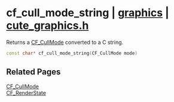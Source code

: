 # cf_cull_mode_string | [graphics](https://github.com/RandyGaul/cute_framework/blob/master/docs/graphics_readme.md) | [cute_graphics.h](https://github.com/RandyGaul/cute_framework/blob/master/include/cute_graphics.h)

Returns a [CF_CullMode](https://github.com/RandyGaul/cute_framework/blob/master/docs/graphics/cf_cullmode.md) converted to a C string.

```cpp
const char* cf_cull_mode_string(CF_CullMode mode)
```

## Related Pages

[CF_CullMode](https://github.com/RandyGaul/cute_framework/blob/master/docs/graphics/cf_cullmode.md)  
[CF_RenderState](https://github.com/RandyGaul/cute_framework/blob/master/docs/graphics/cf_renderstate.md)  
